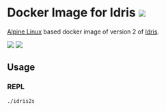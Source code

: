 # Docker Image for Idris [![](https://images.microbadger.com/badges/version/reactivefinance/idris2.svg)](https://microbadger.com/images/reactivefinance/idris2 "Get your own version badge on microbadger.com")

[Alpine Linux](https://alpinelinux.org/) based docker image of version 2 of [Idris](http://www.idris-lang.org).

[![](https://images.microbadger.com/badges/image/reactivefinance/idris2.svg)](https://microbadger.com/images/reactivefinance/idris2 "Get your own image badge on microbadger.com") [![](https://images.microbadger.com/badges/commit/reactivefinance/idris2.svg)](https://microbadger.com/images/reactivefinance/idris2 "Get your own commit badge on microbadger.com")

## Usage

### REPL

```
./idris2s
```
